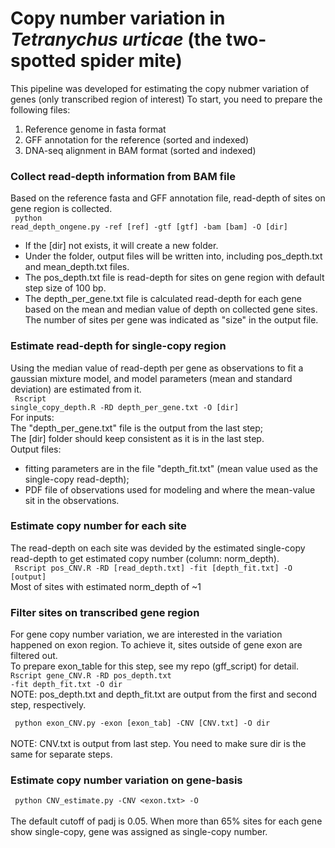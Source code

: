 # Copy number variation in <i>Tetranychus urticae</i> (the two-spotted spider mite)

This pipeline was developed for estimating the copy nubmer variation of genes (only transcribed region of interest)
To start, you need to prepare the following files:
1. Reference genome in fasta format
2. GFF annotation for the reference (sorted and indexed)
3. DNA-seq alignment in BAM format (sorted and indexed)

### Collect read-depth information from BAM file 
Based on the reference fasta and GFF annotation file, read-depth of sites on gene region is collected. <br>
<code> python read_depth_ongene.py -ref [ref] -gtf [gtf] -bam [bam] -O [dir] </code> <br>
- If the [dir] not exists, it will create a new folder. <br>
- Under the folder, output files will be written into, including pos_depth.txt and mean_depth.txt files. <br>
- The pos_depth.txt file is read-depth for sites on gene region with default step size of 100 bp. <br>
- The depth_per_gene.txt file is calculated read-depth for each gene based on the mean and median value of depth on collected gene sites. The number of sites per gene was indicated as "size" in the output file. <br> 

### Estimate read-depth for single-copy region
Using the median value of read-depth per gene as observations to fit a gaussian mixture model, and model parameters (mean and standard deviation) are estimated from it. <br>
<code> Rscript single_copy_depth.R -RD depth_per_gene.txt -O [dir] </code> <br>
For inputs: <br>
The "depth_per_gene.txt" file is the output from the last step; <br>
The [dir] folder should keep consistent as it is in the last step. <br>
Output files: <br>
- fitting parameters are in the file "depth_fit.txt" (mean value used as the single-copy read-depth); <br>
- PDF file of observations used for modeling and where the mean-value sit in the observations. <br>

### Estimate copy number for each site
The read-depth on each site was devided by the estimated single-copy read-depth to get estimated copy number (column: norm_depth). <br>
<code> Rscript pos_CNV.R -RD [read_depth.txt] -fit [depth_fit.txt] -O [output] </code> <br>
Most of sites with estimated norm_depth of ~1 <br>


### Filter sites on transcribed gene region
For gene copy number variation, we are interested in the variation happened on exon region. To achieve it, sites outside of gene exon are filtered out. <br>
To prepare exon_table for this step, see my repo (gff_script) for detail. 
<code> Rscript gene_CNV.R -RD pos_depth.txt -fit depth_fit.txt -O dir </code> <br>
NOTE: pos_depth.txt and depth_fit.txt are output from the first and second step, respectively. 

<code> python exon_CNV.py -exon [exon_tab] -CNV [CNV.txt] -O dir </code> <br>
NOTE: CNV.txt is output from last step. You need to make sure dir is the same for separate steps. 

### Estimate copy number variation on gene-basis

<code> python CNV_estimate.py -CNV <exon.txt> -O <output> </code> <br>
The default cutoff of padj is 0.05. When more than 65% sites for each gene show single-copy, gene was assigned as single-copy number. <br>  
